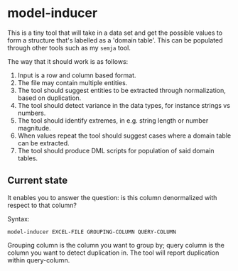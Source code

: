 # model-inducer

This is a tiny tool that will take in a data set and get the possible values to
form a structure that's labelled as a 'domain table'.  This can be populated
through other tools such as my `semja` tool.

The way that it should work is as follows:

1.  Input is a row and column based format.
2.  The file may contain multiple entities.
3.  The tool should suggest entities to be extracted through normalization,
based on duplication.
4.  The tool should detect variance in the data types, for instance strings vs
numbers.
5.  The tool should identify extremes, in e.g. string length or number magnitude.
6.  When values repeat the tool should suggest cases where a domain table can
be extracted.
7.  The tool should produce DML scripts for population of said domain tables.


## Current state

It enables you to answer the question: is this column denormalized with respect
to that column?

Syntax:


    model-inducer EXCEL-FILE GROUPING-COLUMN QUERY-COLUMN

Grouping column is the column you want to group by; query column is the column
you want to detect duplication in.  The tool will report duplication within
query-column.
